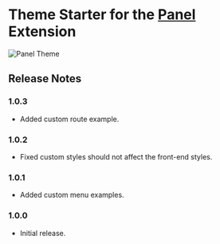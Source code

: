 Theme Starter for the [Panel](https://github.com/mecha-cms/x.panel) Extension
=============================================================================

![Panel Theme](https://user-images.githubusercontent.com/1669261/92398791-635f7000-f153-11ea-88a3-a614caa64247.png)

Release Notes
-------------

### 1.0.3

 - Added custom route example.

### 1.0.2

 - Fixed custom styles should not affect the front-end styles.

### 1.0.1

 - Added custom menu examples.

### 1.0.0

 - Initial release.
